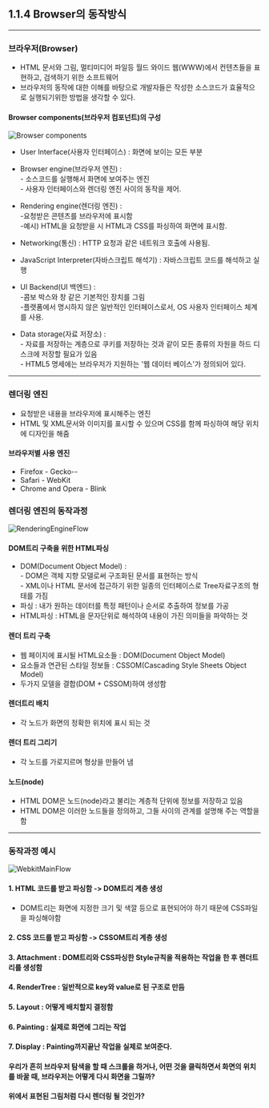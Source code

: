 ## 1.1.4 Browser의 동작방식

---

### 브라우저(Browser)
- HTML 문서와 그림, 멀티미디어 파일등 월드 와이드 웹(WWW)에서 컨텐츠들을 표현하고, 검색하기 위한 소프트웨어
- 브라우저의 동작에 대한 이해를 바탕으로 개발자들은 작성한 소스코드가 효율적으로 실행되기위한 방법을 생각할 수 있다.


#### Browser components(브라우저 컴포넌트)의 구성

![Browser components](https://user-images.githubusercontent.com/46203866/89563624-af6a7c80-d856-11ea-9952-9684754b5886.png)

- User Interface(사용자 인터페이스) : 화면에 보이는 모든 부분

- Browser engine(브라우저 엔진) : 
<br>- 소스코드를 실행해서 화면에 보여주는 엔진
<br>- 사용자 인터페이스와 렌더링 엔진 사이의 동작을 제어.

- Rendering engine(렌더링 엔진) :
<br>-요청받은 콘텐츠를 브라우저에 표시함
<br>-예시) HTML을 요청받을 시 HTML과 CSS를 파싱하여 화면에 표시함.

- Networking(통신) :  HTTP 요청과 같은 네트워크 호출에 사용됨.

- JavaScript Interpreter(자바스크립트 해석기) : 자바스크립트 코드를 해석하고 실행

- UI Backend(UI 백엔드) : 
<br>-콤보 박스와 창 같은 기본적인 장치를 그림
<br>-플랫폼에서 명시하지 않은 일반적인 인터페이스로서, OS 사용자 인터페이스 체계를 사용.

- Data storage(자료 저장소) :
<br>- 자료를 저장하는 계층으로 쿠키를 저장하는 것과 같이 모든 종류의 자원을 하드 디스크에 저장할 필요가 있음
<br>- HTML5 명세에는 브라우저가 지원하는 '웹 데이터 베이스'가 정의되어 있다.

---

### 렌더링 엔진

- 요청받은 내용을 브라우저에 표시해주는 엔진
- HTML 및 XML문서와 이미지를 표시할 수 있으며 CSS를 함께 파싱하여 해당 위치에 디자인을 해줌

#### 브라우저별 사용 엔진
- Firefox - Gecko--
- Safari - WebKit
- Chrome and Opera - Blink

### 렌더링 엔진의 동작과정

![RenderingEngineFlow](https://user-images.githubusercontent.com/46203866/89565435-8d262e00-d859-11ea-980a-d493ceabd0de.png)


#### DOM트리 구축을 위한 HTML파싱
- DOM(Document Object Model) : 
<br> - DOM은 객체 지향 모델로써 구조화된 문서를 표현하는 방식
<br> - XML이나 HTML 문서에 접근하기 위한 일종의 인터페이스로 Tree자료구조의 형태를 가짐
- 파싱 : 내가 원하는 데이터를 특정 패턴이나 순서로 추출하여 정보를 가공
- HTML파싱 : HTML을 문자단위로 해석하여 내용이 가진 의미들을 파악하는 것

#### 렌더 트리 구축
- 웹 페이지에 표시될 HTML요소들 : DOM(Document Object Model)
- 요소들과 연관된 스타일 정보들 : CSSOM(Cascading Style Sheets Object Model)
- 두가지 모델을 결합(DOM + CSSOM)하여 생성함

#### 렌더트리 배치
- 각 노드가 화면의 정확한 위치에 표시 되는 것

#### 렌더 트리 그리기
- 각 노드를 가로지르며 형상을 만들어 냄

#### 노드(node)
- HTML DOM은 노드(node)라고 불리는 계층적 단위에 정보를 저장하고 있음
- HTML DOM은 이러한 노드들을 정의하고, 그들 사이의 관계를 설명해 주는 역할을 함

---

### 동작과정 예시

![WebkitMainFlow](https://user-images.githubusercontent.com/46203866/89563649-b85b4e00-d856-11ea-8e1f-df1618c1bfe7.png)

#### 1. HTML 코드를 받고 파싱함 -> DOM트리 계층 생성
- DOM트리는 화면에 지정한 크기 및 색깔 등으로 표현되어야 하기 때문에 CSS파일을 파싱해야함

#### 2. CSS 코드를 받고 파싱함 -> CSSOM트리 계층 생성

#### 3. Attachment : DOM트리와 CSS파싱한 Style규칙을 적용하는 작업을 한 후 렌더트리를 생성함

#### 4. RenderTree : 일반적으로 key와 value로 된 구조로 만듬

#### 5. Layout : 어떻게 배치할지 결정함

#### 6. Painting : 실제로 화면에 그리는 작업

#### 7. Display : Painting까지끝난 작업을 실제로 보여준다.



#### 우리가 흔히 브라우저 탐색을 할 때 스크롤을 하거나, 어떤 것을 클릭하면서 화면의 위치를 바꿀 때, 브라우저는 어떻게 다시 화면을 그릴까?
#### 위에서 표현된 그림처럼 다시 렌더링 될 것인가?
